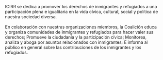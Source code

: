 <div>
ICIRR se dedica a promover los derechos de inmigrantes y
refugiados a una participación plena e igualitaria en la vida cívica, cultural, social y política de nuestra sociedad diversa.
</div>
<br />
<div>
En colaboración con nuestras organizaciones miembros,
la Coalición educa y organiza comunidades de inmigrantes y refugiados para hacer valer sus derechos;
Promueve la ciudadanía y la participación cívica;
Monitorea, analiza y aboga por asuntos relacionados con inmigrantes;
E informa al público en general sobre las contribuciones de los inmigrantes y los refugiados.
</div>
